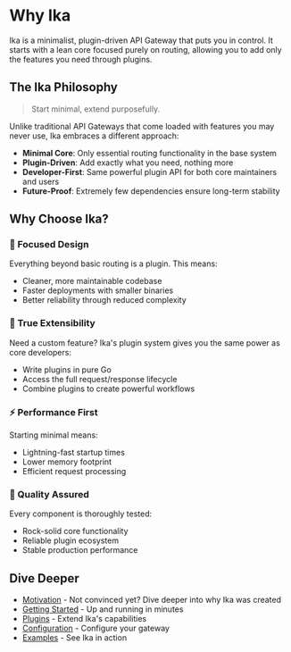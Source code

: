 # Why Ika

Ika is a minimalist, plugin-driven API Gateway that puts you in control. It starts with a lean core focused purely on routing, allowing you to add only the features you need through plugins.

## The Ika Philosophy

> Start minimal, extend purposefully.

Unlike traditional API Gateways that come loaded with features you may never use, Ika embraces a different approach:

- **Minimal Core**: Only essential routing functionality in the base system
- **Plugin-Driven**: Add exactly what you need, nothing more
- **Developer-First**: Same powerful plugin API for both core maintainers and users
- **Future-Proof**: Extremely few dependencies ensure long-term stability

## Why Choose Ika?

### 🎯 Focused Design

Everything beyond basic routing is a plugin. This means:

- Cleaner, more maintainable codebase
- Faster deployments with smaller binaries
- Better reliability through reduced complexity

### 🔌 True Extensibility

Need a custom feature? Ika's plugin system gives you the same power as core developers:

- Write plugins in pure Go
- Access the full request/response lifecycle
- Combine plugins to create powerful workflows

### ⚡ Performance First

Starting minimal means:

- Lightning-fast startup times
- Lower memory footprint
- Efficient request processing

### 🧪 Quality Assured

Every component is thoroughly tested:

- Rock-solid core functionality
- Reliable plugin ecosystem
- Stable production performance

## Dive Deeper

- [Motivation](/guide/motivation) - Not convinced yet? Dive deeper into why Ika was created
- [Getting Started](/guide/getting-started) - Up and running in minutes
- [Plugins](/plugins/) - Extend Ika's capabilities
- [Configuration](/guide/configurationTODO) - Configure your gateway
- [Examples](/examplesTODO) - See Ika in action
